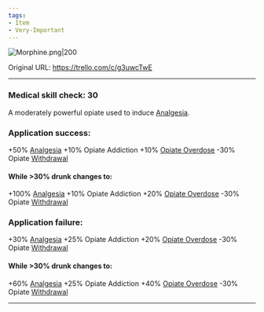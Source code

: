 ```yaml
---
tags:
- Item
- Very-Important
---
```


![Morphine.png\|200](/Items/Morphine%20-%20Attachments/6718845db30472d958dd7d30.png)

Original URL: https://trello.com/c/g3uwcTwE

---

### Medical skill check: 30

A moderately powerful opiate used to induce [Analgesia](../Torso/Analgesia.md).

### Application success:

\+50% [Analgesia](../Torso/Analgesia.md)
\+10% Opiate Addiction
\+10% [Opiate Overdose](../Head_Brain/Opiate%20Overdose.md)
\-30% Opiate [Withdrawal](../Head_Brain/Withdrawal.md)

#### While >30% drunk changes to:

\+100% [Analgesia](../Torso/Analgesia.md)
\+10% Opiate Addiction
\+20% [Opiate Overdose](../Head_Brain/Opiate%20Overdose.md)
\-30% Opiate [Withdrawal](../Head_Brain/Withdrawal.md)

### Application failure:

\+30% [Analgesia](../Torso/Analgesia.md)
\+25% Opiate Addiction
\+20% [Opiate Overdose](../Head_Brain/Opiate%20Overdose.md)
\-30% Opiate [Withdrawal](../Head_Brain/Withdrawal.md)

#### While >30% drunk changes to:

\+60% [Analgesia](../Torso/Analgesia.md)
\+25% Opiate Addiction
\+40% [Opiate Overdose](../Head_Brain/Opiate%20Overdose.md)
\-30% Opiate [Withdrawal](../Head_Brain/Withdrawal.md)

---

